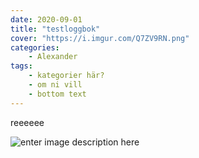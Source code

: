```yaml
---
date: 2020-09-01
title: "testloggbok"
cover: "https://i.imgur.com/Q7ZV9RN.png"
categories: 
    - Alexander 
tags:
    - kategorier här?
    - om ni vill
    - bottom text
---
```


reeeeee

![enter image description here](https://i.imgur.com/TQCyK0x.jpg)
